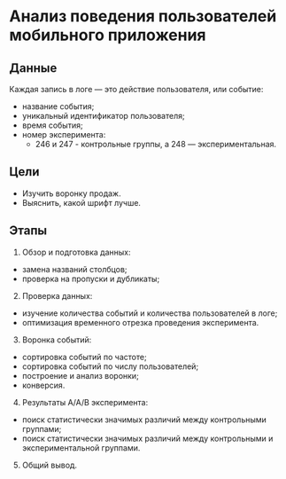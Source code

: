 # Анализ поведения пользователей мобильного приложения

## Данные
Каждая запись в логе — это действие пользователя, или событие:
- название события;
- уникальный идентификатор пользователя;
- время события;
- номер эксперимента:
  - 246 и 247 - контрольные группы, а 248 — экспериментальная.


## Цели
 - Изучить воронку продаж.
- Выяснить, какой шрифт лучше.

## Этапы
1. Обзор и подготовка данных:
- замена названий столбцов;
- проверка на пропуски и дубликаты;
2. Проверка данных:
- изучение количества событий и количества пользователей в логе;
- оптимизация временного отрезка проведения эксперимента.
3. Воронка событий:
- сортировка событий по частоте;
- сортировка событий по числу пользователей;
- построение и анализ воронки;
- конверсия.
4. Результаты A/A/B эксперимента:
- поиск статистически значимых различий между контрольными группами;
- поиск статистически значимых различий между контрольными и экспериментальной группами.
5. Общий вывод.
